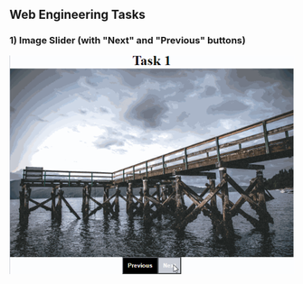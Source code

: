 ## Web Engineering Tasks 

### 1) Image Slider (with "Next" and "Previous" buttons)

![](https://github.com/zaahidali/Web-Engineering-Lab/blob/master/Week%201/week1Gifs/Task1.gif)
